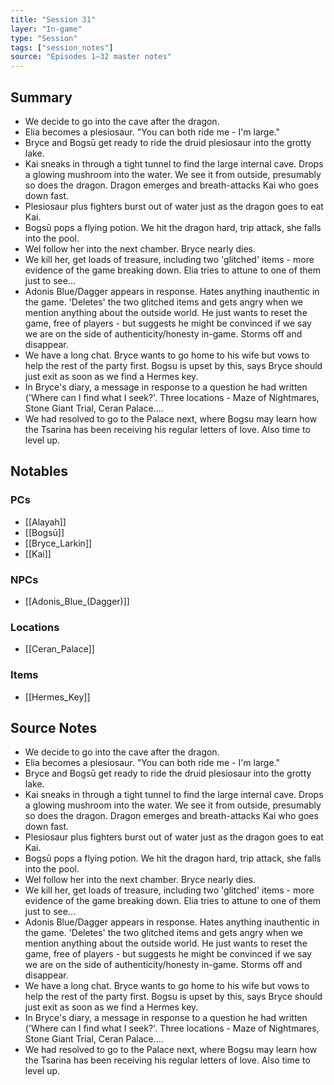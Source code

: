 ```yaml
---
title: "Session 31"
layer: "In-game"
type: "Session"
tags: ["session_notes"]
source: "Episodes 1–32 master notes"
---
```

## Summary

- We decide to go into the cave after the dragon.
- Elia becomes a plesiosaur. "You can both ride me - I'm large."
- Bryce and Bogsū get ready to ride the druid plesiosaur into the grotty lake.
- Kai sneaks in through a tight tunnel to find the large internal cave. Drops a glowing mushroom into the water. We see it from outside, presumably so does the dragon. Dragon emerges and breath-attacks Kai who goes down fast.
- Plesiosaur plus fighters burst out of water just as the dragon goes to eat Kai.
- Bogsū pops a flying potion. We hit the dragon hard, trip attack, she falls into the pool.
- Wel follow her into the next chamber. Bryce nearly dies.
- We kill her, get loads of treasure, including two 'glitched' items - more evidence of the game breaking down. Elia tries to attune to one of them just to see...
- Adonis Blue/Dagger appears in response. Hates anything inauthentic in the game. 'Deletes' the two glitched items and gets angry when we mention anything about the outside world. He just wants to reset the game, free of players - but suggests he might be convinced if we say we are on the side of authenticity/honesty in-game. Storms off and disappear.
- We have a long chat. Bryce wants to go home to his wife but vows to help the rest of the party first. Bogsu is upset by this, says Bryce should just exit as soon as we find a Hermes key.
- In Bryce's diary, a message in response to a question he had written ('Where can I find what I seek?'. Three locations - Maze of Nightmares, Stone Giant Trial, Ceran Palace....
- We had resolved to go to the Palace next, where Bogsu may learn how the Tsarina has been receiving his regular letters of love. Also time to level up.
## Notables

### PCs
- [[Alayah]]
- [[Bogsū]]
- [[Bryce_Larkin]]
- [[Kai]]

### NPCs
- [[Adonis_Blue_(Dagger)]]

### Locations
- [[Ceran_Palace]]

### Items
- [[Hermes_Key]]
## Source Notes

- We decide to go into the cave after the dragon.
- Elia becomes a plesiosaur. "You can both ride me - I'm large." 
- Bryce and Bogsū get ready to ride the druid plesiosaur into the grotty lake.
- Kai sneaks in through a tight tunnel to find the large internal cave. Drops a glowing mushroom into the water. We see it from outside, presumably so does the dragon. Dragon emerges and breath-attacks Kai who goes down fast.
-  Plesiosaur plus fighters burst out of water just as the dragon goes to eat Kai.
- Bogsū pops a flying potion. We hit the dragon hard, trip attack, she falls into the pool.
- Wel follow her into the next chamber. Bryce nearly dies.
- We kill her, get loads of treasure, including two 'glitched' items - more evidence of the game breaking down. Elia tries to attune to one of them just to see...
- Adonis Blue/Dagger appears in response. Hates anything inauthentic in the game. 'Deletes' the two glitched items and gets angry when we mention anything about the outside world. He just wants to reset the game, free of players - but suggests he might be convinced if we say we are on the side of authenticity/honesty in-game. Storms off and disappear.
- We have a long chat. Bryce wants to go home to his wife but vows to help the rest of the party first. Bogsu is upset by this, says Bryce should just exit as soon as we find a Hermes key.
- In Bryce's diary, a message in response to a question he had written ('Where can I find what I seek?'. Three locations - Maze of Nightmares, Stone Giant Trial, Ceran Palace....
- We had resolved to go to the Palace next, where Bogsu may learn how the Tsarina has been receiving his regular letters of love. Also time to level up.

